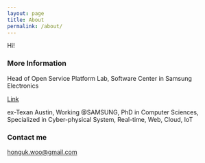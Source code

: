 ```yaml
---
layout: page
title: About
permalink: /about/
---
```


Hi!

### More Information

Head of Open Service Platform Lab, Software Center in Samsung Electronics

[Link](http://scholar.google.co.kr/citations?user=Gaxjc7UAAAAJ)

ex-Texan Austin, Working @SAMSUNG, PhD in Computer Sciences,
Specialized in Cyber-physical System, Real-time, Web, Cloud, IoT

### Contact me

[honguk.woo@gmail.com](mailto:honguk.woo@gmail.com)
